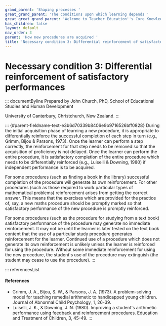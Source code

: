 ```yaml
---
grand_parent: 'Shaping processes '
great_grand_parent: 'The conditions upon which learning depends '
great_great_grand_parent: 'Welcome to Teacher Education''s Core Knowledge and Skills.'
has_children: false
layout: default
nav_order: 3
parent: 'How new procedures are acquired '
title: 'Necessary condition 3: Differential reinforcement of satisfactory performances '
---
```

# Necessary condition 3: Differential reinforcement of satisfactory performances 


::: documentByline
Prepared by John Church, PhD, School of Educational Studies and Human
Development

University of Canterbury, Christchurch, New Zealand.
:::

::: {#parent-fieldname-text-e3b6d70339b8406e9b9716526bff0828}
During the initial acquisition phase of learning a new procedure, it is
appropriate to differentially reinforce the successful completion of
each step in turn (e.g., Grimm, Bijou & Parsons, 1973). Once the learner
can perform a step correctly, the reinforcement for that step needs to
be removed so that the acquisition of proficiency is not delayed. Once
the learner can perform the entire procedure, it is satisfactory
completion of the entire procedure which needs to be differentially
reinforced (e.g., Luiselli & Downing, 1980) if independent performance
is to be acquired.

For some procedures (such as finding a book in the library) successful
completion of the procedure will generate its own reinforcement. For
other procedures (such as those required to work particular types of
mathematical problems) reinforcement arises from getting the correct
answer. This means that the exercises which are provided for the
practice of, say, a new maths procedure should be promptly marked so
that satisfactory performance of the new procedure is promptly
reinforced.

For some procedures (such as the procedure for studying from a text
book) satisfactory performance of the procedure may generate no
immediate reinforcement. It may not be until the learner is later tested
on the text book content that the use of a particular study procedure
generates reinforcement for the learner. Continued use of a procedure
which does not generate its own reinforcement is unlikely unless the
learner is reinforced for using the procedure. Without some immediate
reinforcement for using the new procedure, the student\'s use of the
procedure may extinguish (the student may cease to use the procedure).
:::

::: referencesList
#### References

-   Grimm, J. A., Bijou, S. W., & Parsons, J. A. (1973). A
    problem-solving model for teaching remedial arithmetic to
    handicapped young children. Journal of Abnormal Child Psychology, 1,
    26-39.
-   Luiselli, J. K., & Downing, J. N. (1980). Improving a student\'s
    arithmetic performance using feedback and reinforcement procedures.
    Education and Treatment of Children, 3, 45-49.
:::
